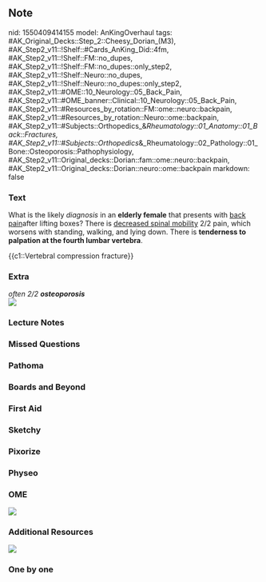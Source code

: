 ## Note
nid: 1550409414155
model: AnKingOverhaul
tags: #AK_Original_Decks::Step_2::Cheesy_Dorian_(M3), #AK_Step2_v11::!Shelf::#Cards_AnKing_Did::4fm, #AK_Step2_v11::!Shelf::FM::no_dupes, #AK_Step2_v11::!Shelf::FM::no_dupes::only_step2, #AK_Step2_v11::!Shelf::Neuro::no_dupes, #AK_Step2_v11::!Shelf::Neuro::no_dupes::only_step2, #AK_Step2_v11::#OME::10_Neurology::05_Back_Pain, #AK_Step2_v11::#OME_banner::Clinical::10_Neurology::05_Back_Pain, #AK_Step2_v11::#Resources_by_rotation::FM::ome::neuro::backpain, #AK_Step2_v11::#Resources_by_rotation::Neuro::ome::backpain, #AK_Step2_v11::#Subjects::Orthopedics_&_Rheumatology::01_Anatomy::01_Back::Fractures, #AK_Step2_v11::#Subjects::Orthopedics_&_Rheumatology::02_Pathology::01_Bone::Osteoporosis::Pathophysiology, #AK_Step2_v11::Original_decks::Dorian::fam::ome::neuro::backpain, #AK_Step2_v11::Original_decks::Dorian::neuro::ome::backpain
markdown: false

### Text
What is the likely <i>diagnosis</i> in an <b>elderly female</b>
that presents with <u>back pain</u>after lifting boxes? There is
<u>decreased spinal mobility</u> 2/2 pain, which worsens with
standing, walking, and lying down. There is <b>tenderness to
palpation at the fourth lumbar vertebra</b>.
<div>
  {{c1::Vertebral compression fracture}}
</div>

### Extra
<div>
  <i>often 2/2 <b>osteoporosis</b></i>
</div><img src="vcf.png" class="resizer">

### Lecture Notes


### Missed Questions


### Pathoma


### Boards and Beyond


### First Aid


### Sketchy


### Pixorize


### Physeo


### OME
<div class="ome-widget">
  <a href=
  "https://onlinemeded.org/spa/neurology/back-pain/acquire?ref=anki">
  <img src="_OME_AnkiFlashcards_Lesson_6.png"></a>
</div>

### Additional Resources
<img src="paste-371991412473859.jpg" class="resizer">

### One by one

